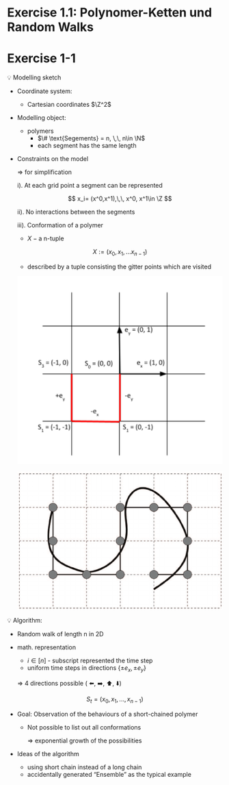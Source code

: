 # Exercise 1.1: Polynomer-Ketten und Random Walks

# Exercise 1-1

<aside>
💡 Modelling sketch

- Coordinate system:
    - Cartesian coordinates $\Z^2$
- Modelling object:
    - polymers
        - $\# \text{Segements} = n, \,\, n\in \N$
        - each segment has the same length
- Constraints on the model

    ⇒ for simplification

    i). At each grid point a segment can be represented

    $$
    x_i= (x^0,x^1),\,\, x^0, x^1\in \Z
    $$

    ii). No interactions between the segments

    iii). Conformation of a polymer

    - $X-\text{a n-tuple}$

    $$
    X:=(x_0,x_1,...x_{n-1})
    $$

    - described by a tuple consisting the gitter points which are visited

    ![Untitled](Exercise%201%20RandomWalk/RandomWalk2D.png)

    ![Untitled](Exercise%201%20RandomWalk/SimulatingDNA.png)

</aside>

<aside>
💡 Algorithm:

- Random walk of length n in 2D
- math. representation
    - $i\in [n]$ - subscript represented the time step
    - uniform time steps in directions $\{ \pm e_x, \pm e_y\}$

    ⇒  4 directions possible ( ⬅️, ➡️, ⬆️, ⬇️)


$$
S_t=(x_0,x_1,...,x_{n-1})
$$

- Goal: Observation of the behaviours of a short-chained polymer
    - Not possible to list out all conformations

        ⇒ exponential growth of the possibilities

- Ideas of the algorithm
    - using short chain instead of a long chain
    - accidentally generated “Ensemble” as the typical example
</aside>
